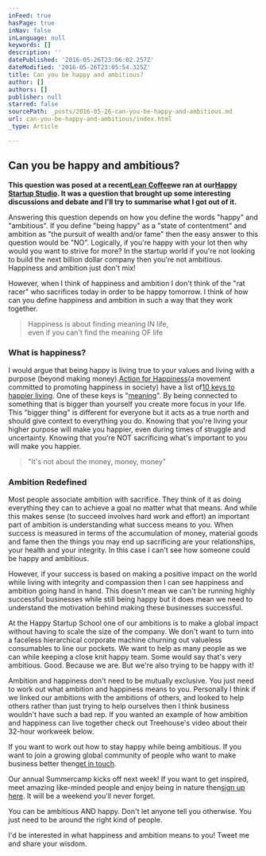 ```yaml
---
inFeed: true
hasPage: true
inNav: false
inLanguage: null
keywords: []
description: ''
datePublished: '2016-05-26T23:06:02.257Z'
dateModified: '2016-05-26T23:05:54.325Z'
title: Can you be happy and ambitious?
author: []
authors: []
publisher: null
starred: false
sourcePath: _posts/2016-05-26-can-you-be-happy-and-ambitious.md
url: can-you-be-happy-and-ambitious/index.html
_type: Article

---
```

## Can you be happy and ambitious?

**This question was posed at a recent[Lean Coffee][0]we ran at our[Happy Startup Studio][1]. It was a question that brought up some interesting discussions and debate and I'll try to summarise what I got out of it.**

Answering this question depends on how you define the words "happy" and "ambitious". If you define "being happy" as a "state of contentment" and ambition as "the pursuit of wealth and/or fame" then the easy answer to this question would be "NO". Logically, if you're happy with your lot then why would you want to strive for more? In the startup world if you're not looking to build the next billion dollar company then you're not ambitious. Happiness and ambition just don't mix!

However, when I think of happiness and ambition I don't think of the "rat racer" who sacrifices today in order to be happy tomorrow. I think of how can you define happiness and ambition in such a way that they work together.

> Happiness is about finding meaning IN life,  
> even if you can't find the meaning OF life

### What is happiness?

I would argue that being happy is living true to your values and living with a purpose (beyond making money).[Action for Happiness][2](a movement committed to promoting happiness in society) have a list of[10 keys to happier living][3]. One of these keys is "[meaning][3]". By being connected to something that is bigger than yourself you create more focus in your life. This "bigger thing" is different for everyone but it acts as a true north and should give context to everything you do. Knowing that you're living your higher purpose will make you happier, even during times of struggle and uncertainty. Knowing that you're NOT sacrificing what's important to you will make you happier.

> "It's not about the money, money, money"

### Ambition Redefined

Most people associate ambition with sacrifice. They think of it as doing everything they can to achieve a goal no matter what that means. And while this makes sense (to succeed involves hard work and effort) an important part of ambition is understanding what success means to you. When success is measured in terms of the accumulation of money, material goods and fame then the things you may end up sacrificing are your relationships, your health and your integrity. In this case I can't see how someone could be happy and ambitious.

However, if your success is based on making a positive impact on the world while living with integrity and compassion then I can see happiness and ambition going hand in hand. This doesn't mean we can't be running highly successful businesses while still being happy but it does mean we need to understand the motivation behind making these businesses successful.

At the Happy Startup School one of our ambitions is to make a global impact without having to scale the size of the company. We don't want to turn into a faceless hierarchical corporate machine churning out valueless consumables to line our pockets. We want to help as many people as we can while keeping a close knit happy team. Some would say that's very ambitious. Good. Because we are. But we're also trying to be happy with it!

Ambition and happiness don't need to be mutually exclusive. You just need to work out what ambition and happiness means to you. Personally I think if we linked our ambitions with the ambitions of others, and looked to help others rather than just trying to help ourselves then I think business wouldn't have such a bad rep. If you wanted an example of how ambition and happiness can live together check out Treehouse's video about their 32-hour workweek below.

If you want to work out how to stay happy while being ambitious. If you want to join a growing global community of people who want to make business better then[get in touch][4].

Our annual Summercamp kicks off next week! If you want to get inspired, meet amazing like-minded people and enjoy being in nature then[sign up here][5]. It will be a weekend you'll never forget.

You can be ambitious AND happy. Don't let anyone tell you otherwise. You just need to be around the right kind of people.

I'd be interested in what happiness and ambition means to you! Tweet me and share your wisdom.

[0]: http://www.meetup.com/happystartups/
[1]: http://thehappystartupschool.com/?utm_source=medium&utm_medium=blog&utm_campaign=happyandambitious
[2]: http://www.actionforhappiness.org/
[3]: http://www.actionforhappiness.org/10-keys-to-happier-living/be-part-of-something-bigger
[4]: https://twitter.com/happystartups
[5]: http://www.happystartupsummer.camp/